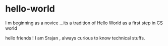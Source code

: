 # hello-world
I m beginning as a novice ...its a tradition of Hello World as a first step in CS world

hello friends !
I am Srajan , always curious to know technical stuffs.
